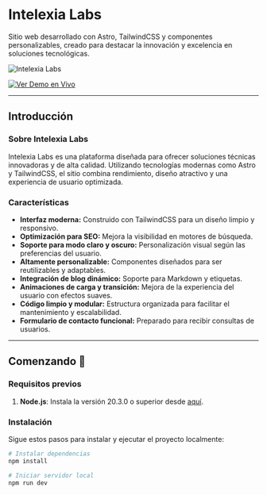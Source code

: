 # Intelexia Labs

Sitio web desarrollado con Astro, TailwindCSS y componentes personalizables, creado para destacar la innovación y excelencia en soluciones tecnológicas.

![Intelexia Labs]([https://your-image-url-here.com/preview.png](https://drive.google.com/file/d/1cTmwm3DqfgYDFMqkgxt_TXstJXHwwRhp/view?usp=drive_link))

[![Ver Demo en Vivo](https://your-button-image-url-here.com/demo.svg)](https://intelexialabs.example.com)

---

## Introducción

### Sobre Intelexia Labs

Intelexia Labs es una plataforma diseñada para ofrecer soluciones técnicas innovadoras y de alta calidad. Utilizando tecnologías modernas como Astro y TailwindCSS, el sitio combina rendimiento, diseño atractivo y una experiencia de usuario optimizada.

### Características

- **Interfaz moderna:** Construido con TailwindCSS para un diseño limpio y responsivo.
- **Optimización para SEO:** Mejora la visibilidad en motores de búsqueda.
- **Soporte para modo claro y oscuro:** Personalización visual según las preferencias del usuario.
- **Altamente personalizable:** Componentes diseñados para ser reutilizables y adaptables.
- **Integración de blog dinámico:** Soporte para Markdown y etiquetas.
- **Animaciones de carga y transición:** Mejora de la experiencia del usuario con efectos suaves.
- **Código limpio y modular:** Estructura organizada para facilitar el mantenimiento y escalabilidad.
- **Formulario de contacto funcional:** Preparado para recibir consultas de usuarios.

---

## Comenzando 🚀

### Requisitos previos

1. **Node.js**: Instala la versión 20.3.0 o superior desde [aquí](https://nodejs.org/en/download/).

### Instalación

Sigue estos pasos para instalar y ejecutar el proyecto localmente:

```bash
# Instalar dependencias
npm install

# Iniciar servidor local
npm run dev
